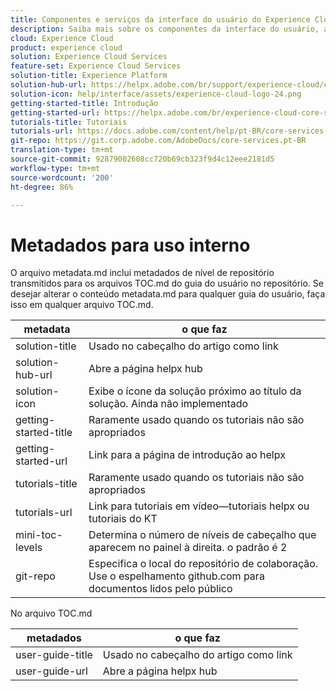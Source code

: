 ```yaml
---
title: Componentes e serviços da interface do usuário do Experience Cloud
description: Saiba mais sobre os componentes da interface do usuário, administração de usuários e produtos na Adobe Admin Console, Biblioteca de público-alvo, Atributos do cliente, Ativos do Experience Cloud e muito mais.
cloud: Experience Cloud
product: experience cloud
solution: Experience Cloud Services
feature-set: Experience Cloud Services
solution-title: Experience Platform
solution-hub-url: https://helpx.adobe.com/br/support/experience-cloud/core-services.html
solution-icon: help/interface/assets/experience-cloud-logo-24.png
getting-started-title: Introdução
getting-started-url: https://helpx.adobe.com/br/experience-cloud-core-services/get-started.html
tutorials-title: Tutoriais
tutorials-url: https://docs.adobe.com/content/help/pt-BR/core-services-learn/tutorials/overview.html
git-repo: https://git.corp.adobe.com/AdobeDocs/core-services.pt-BR
translation-type: tm+mt
source-git-commit: 92879002608cc720b69cb323f9d4c12eee2181d5
workflow-type: tm+mt
source-wordcount: '200'
ht-degree: 86%

---
```



# Metadados para uso interno

O arquivo metadata.md inclui metadados de nível de repositório transmitidos para os arquivos TOC.md do guia do usuário no repositório. Se desejar alterar o conteúdo metadata.md para qualquer guia do usuário, faça isso em qualquer arquivo TOC.md.

| metadata | o que faz |
|--- |--- |
| solution-title | Usado no cabeçalho do artigo como link |
| solution-hub-url | Abre a página helpx hub |
| solution-icon | Exibe o ícone da solução próximo ao título da solução. Ainda não implementado |
| getting-started-title | Raramente usado quando os tutoriais não são apropriados |
| getting-started-url | Link para a página de introdução ao helpx |
| tutorials-title | Raramente usado quando os tutoriais não são apropriados |
| tutorials-url | Link para tutoriais em vídeo—tutoriais helpx ou tutoriais do KT |
| mini-toc-levels | Determina o número de níveis de cabeçalho que aparecem no painel à direita. o padrão é 2 |
| git-repo | Especifica o local do repositório de colaboração. Use o espelhamento github.com para documentos lidos pelo público |

No arquivo TOC.md

| metadados | o que faz |
|--- |--- |
| user-guide-title | Usado no cabeçalho do artigo como link |
| user-guide-url | Abre a página helpx hub |
